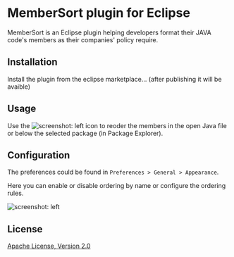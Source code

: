 # MemberSort plugin for Eclipse

MemberSort is an Eclipse plugin helping developers format their JAVA code's members as their companies' policy require.

## Installation


Install the plugin from the eclipse marketplace... (after publishing it will be avaible)

## Usage

Use the ![screenshot: left](https://cloud.githubusercontent.com/assets/7289336/11656627/c5488298-9db6-11e5-9bab-974a66eacd9e.png) icon to 
reoder the members in the open Java file or below the selected package (in Package Explorer).

## Configuration

The preferences could be found in `Preferences > General > Appearance`. 

Here you can enable or disable ordering by name or configure the ordering rules.

![screenshot: left](https://cloud.githubusercontent.com/assets/7289336/11656154/6da8c82a-9db3-11e5-9155-8c43d9311321.png)

## License

[Apache License, Version 2.0](http://www.apache.org/licenses/LICENSE-2.0)